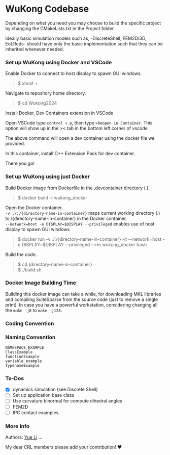 # WuKong Codebase

Depending on what you need you may choose to build the specific project by changing the CMakeLists.txt in the Project folder

Ideally basic simulation models such as,
-DiscreteShell, FEM2D/3D, EoLRods-
should have only the basic implementation such that they can be inherited whenever needed. 

### Set up WuKong using Docker and VSCode

Enable Docker to connect to host display to spawn GUI windows.
> $ xhost +

Navigate to repository home directory.
> $ cd Wukong2024

Install Docker, Dev Containers extension in VSCode

Open VSCode type `control + p`, then type `>Reopen in Container`. This option will show up in the >< tab in the bottom left corner of vscode

The above command will open a dev container using the docker file we provided.

In this container, install C++ Extension Pack for dev container.

There you go!


### Set up WuKong using just Docker 

Build Docker image from Dockerfile in the .devcontainer directory (.).
> $ docker build -t wukong_docker .

Open the Docker container. \
`-v ./:/{directory-name-in-container}` maps current working directory (.) to /{directory-name-in-container} in the Docker container. \
`--network=host -e DISPLAY=$DISPLAY --privileged` enables use of host display to spawn GUI windows.
> $ docker run -v ./:/{directory-name-in-container} -it --network=host -e DISPLAY=$DISPLAY --privileged --rm wukong_docker bash

Build the code.
> $ cd {directory-name-in-container} \
> $ ./build.sh


### Docker Image Building Time
Building this docker image can take a while, for downloading MKL libraries and compiling SuiteSparse from the source code (just to remove a single print). 
In case you have a powerful workstation, considering changing all the `make -j8` to `make -j128`.

### Coding Convention

### Naming Convention

    NAMESPACE_EXAMPLE
    ClassExample
    functionExample
    variable_example
    TypenameExample

### To-Dos
- [x] dynamics simulation (see Discrete Shell)
- [ ] Set up application base class
- [ ] Use curvature binormal for compute dihedral angles
- [ ] FEM2D
- [ ] IPC contact examples

### More Info
Authors: [Yue Li](https://liyuesolo.github.io/) ...


My dear CRL members please add your contribution! :heart:
